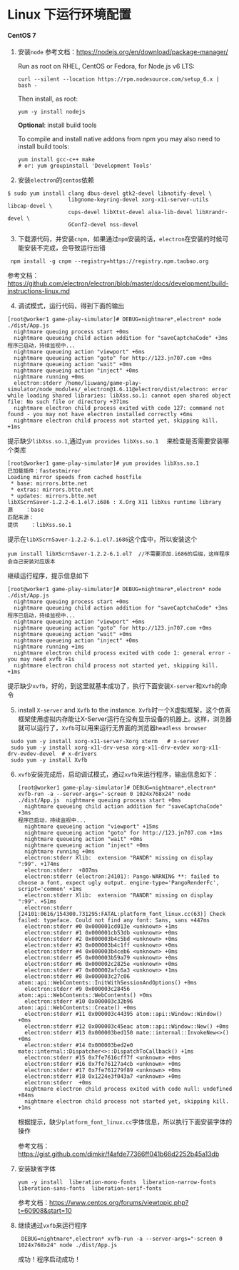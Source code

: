 # Linux 下运行环境配置

#### CentOS 7

1. 安装`node`  参考文档：<https://nodejs.org/en/download/package-manager/>

   Run as root on RHEL, CentOS or Fedora, for Node.js v6 LTS:

   ```shell
   curl --silent --location https://rpm.nodesource.com/setup_6.x | bash -
   ```

   Then install, as root:

   ```shell
   yum -y install nodejs
   ```

   **Optional**: install build tools

   To compile and install native addons from npm you may also need to install build tools:

   ```shell
   yum install gcc-c++ make
   # or: yum groupinstall 'Development Tools'
   ```

2.  安装`electron`的`centos`依赖

   ```shell
   $ sudo yum install clang dbus-devel gtk2-devel libnotify-devel \
                      libgnome-keyring-devel xorg-x11-server-utils libcap-devel \
                      cups-devel libXtst-devel alsa-lib-devel libXrandr-devel \
                      GConf2-devel nss-devel
   ```

3.  下载源代码，并安装`cnpm`，如果通过`npm`安装的话，`electron`在安装的时候可能安装不完成，会导致运行出错

   ```shell
    npm install -g cnpm --registry=https://registry.npm.taobao.org
   ```

   参考文档：<https://github.com/electron/electron/blob/master/docs/development/build-instructions-linux.md>

4.  调试模式，运行代码，得到下面的输出

   ```shell
   [root@worker1 game-play-simulator]# DEBUG=nightmare*,electron* node ./dist/App.js
     nightmare queuing process start +0ms
     nightmare queueing child action addition for "saveCaptchaCode" +3ms
   程序已启动，持续监视中...
     nightmare queueing action "viewport" +6ms
     nightmare queueing action "goto" for http://123.jn707.com +0ms
     nightmare queueing action "wait" +0ms
     nightmare queueing action "inject" +0ms
     nightmare running +0ms
     electron:stderr /home/liuwang/game-play-simulator/node_modules/_electron@1.6.11@electron/dist/electron: error while loading shared libraries: libXss.so.1: cannot open shared object file: No such file or directory +371ms
     nightmare electron child process exited with code 127: command not found - you may not have electron installed correctly +6ms
     nightmare electron child process not started yet, skipping kill. +1ms
   ```

   提示缺少`libXss.so.1`,通过`yum provides libXss.so.1  ` 来检查是否需要安装哪个类库

   ```shell
   [root@worker1 game-play-simulator]# yum provides libXss.so.1
   已加载插件：fastestmirror
   Loading mirror speeds from cached hostfile
    * base: mirrors.btte.net
    * extras: mirrors.btte.net
    * updates: mirrors.btte.net
   libXScrnSaver-1.2.2-6.1.el7.i686 : X.Org X11 libXss runtime library
   源    ：base
   匹配来源：
   提供    ：libXss.so.1
   ```

   提示在`libXScrnSaver-1.2.2-6.1.el7.i686`这个库中，所以安装这个

   ```shell
   yum install libXScrnSaver-1.2.2-6.1.el7  //不需要添加.i686的后缀，这样程序会自己安装对应版本
   ```

   继续运行程序，提示信息如下

   ```shell
   [root@worker1 game-play-simulator]# DEBUG=nightmare*,electron* node ./dist/App.js
     nightmare queuing process start +0ms
     nightmare queueing child action addition for "saveCaptchaCode" +3ms
   程序已启动，持续监视中...
     nightmare queueing action "viewport" +6ms
     nightmare queueing action "goto" for http://123.jn707.com +0ms
     nightmare queueing action "wait" +0ms
     nightmare queueing action "inject" +0ms
     nightmare running +1ms
     nightmare electron child process exited with code 1: general error - you may need xvfb +1s
     nightmare electron child process not started yet, skipping kill. +1ms
   ```

   提示缺少`xvfb`，好的，到这里就基本成功了，执行下面安装`X-server`和`Xvfb`的命令

5.  install `X-server` and `Xvfb` to the instance. `Xvfb`时一个X虚拟框架，这个仿真框架使用虚拟内存能让X-Server运行在没有显示设备的机器上。这样，浏览器就可以运行了，`Xvfb`可以用来运行无界面的浏览器`headless browser`

   ```shell
    sudo yum -y install xorg-x11-server-Xorg xterm   # x-server
    sudo yum -y install xorg-x11-drv-vesa xorg-x11-drv-evdev xorg-x11-drv-evdev-devel  # x-drivers
    sudo yum -y install Xvfb   
   ```

6. `xvfb`安装完成后，启动调试模式，通过`xvfb`来运行程序，输出信息如下：

   ```shell
   [root@worker1 game-play-simulator]# DEBUG=nightmare*,electron* xvfb-run -a --server-args="-screen 0 1024x768x24" node ./dist/App.js  nightmare queuing process start +0ms
     nightmare queueing child action addition for "saveCaptchaCode" +3ms
   程序已启动，持续监视中...
     nightmare queueing action "viewport" +15ms
     nightmare queueing action "goto" for http://123.jn707.com +1ms
     nightmare queueing action "wait" +0ms
     nightmare queueing action "inject" +0ms
     nightmare running +0ms
     electron:stderr Xlib:  extension "RANDR" missing on display ":99". +174ms
     electron:stderr  +807ms
     electron:stderr (electron:24101): Pango-WARNING **: failed to choose a font, expect ugly output. engine-type='PangoRenderFc', script='common' +1ms
     electron:stderr Xlib:  extension "RANDR" missing on display ":99". +51ms
     electron:stderr [24101:0616/154300.731295:FATAL:platform_font_linux.cc(63)] Check failed: typeface. Could not find any font: Sans, sans +447ms
     electron:stderr #0 0x000001cd013e <unknown> +1ms
     electron:stderr #1 0x000001cb53db <unknown> +0ms
     electron:stderr #2 0x000003b4c5bd <unknown> +0ms
     electron:stderr #3 0x000003b4c1ff <unknown> +0ms
     electron:stderr #4 0x000003b4ceb6 <unknown> +0ms
     electron:stderr #5 0x000003b59a79 <unknown> +0ms
     electron:stderr #6 0x000002c2825e <unknown> +0ms
     electron:stderr #7 0x000002afc6a3 <unknown> +1ms
     electron:stderr #8 0x000003c27c06 atom::api::WebContents::InitWithSessionAndOptions() +0ms
     electron:stderr #9 0x000003c28456 atom::api::WebContents::WebContents() +0ms
     electron:stderr #10 0x000003c32b96 atom::api::WebContents::Create() +0ms
     electron:stderr #11 0x000003c44395 atom::api::Window::Window() +0ms
     electron:stderr #12 0x000003c45eac atom::api::Window::New() +0ms
     electron:stderr #13 0x000003bed150 mate::internal::InvokeNew<>() +0ms
     electron:stderr #14 0x000003bed2e0 mate::internal::Dispatcher<>::DispatchToCallback() +1ms
     electron:stderr #15 0x7fe7616cff7f <unknown> +0ms
     electron:stderr #16 0x7fe76127a4cb <unknown> +0ms
     electron:stderr #17 0x7fe761279f89 <unknown> +0ms
     electron:stderr #18 0x1224e3f043a7 <unknown> +0ms
     electron:stderr  +0ms
     nightmare electron child process exited with code null: undefined +84ms
     nightmare electron child process not started yet, skipping kill. +1ms
   ```
   根据提示，缺少`platform_font_linux.cc`字体信息，所以执行下面安装字体的操作

   参考文档：<https://gist.github.com/dimkir/f4afde77366ff041b66d2252b45a13db>

7. 安装缺省字体

   ```shell
   yum -y install  liberation-mono-fonts  liberation-narrow-fonts liberation-sans-fonts  liberation-serif-fonts
   ```
   参考文档：<https://www.centos.org/forums/viewtopic.php?t=60908&start=10>

8. 继续通过`vxfb`来运行程序

   ```shell
    DEBUG=nightmare*,electron* xvfb-run -a --server-args="-screen 0 1024x768x24" node ./dist/App.js
   ```

   成功！程序启动成功！


